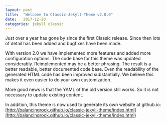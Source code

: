 ```yaml
---
layout: post
title:  "Welcome to Classic-Jekyll-Theme v2.0.0"
date:   2017-12-20
categories: jekyll classic
---
```

Just over a year has gone by since the first Classic release. Since then lots of detail has been added and bugfixes have been made.

With version 2.0 we have implemented more features and added more configuration options. The code base for this theme was updated considerably. Reimplemented may be a better phrasing. The result is a better readable, better documented code base. Even the readability of the generated HTML code has been improved substantially. We believe this makes it even easier to do your own customization.

More good news is that the YAML of the old version still works. So it is not necessary to update existing content.

In addition, this theme is now used to generate its own website at github.io: [http://balancingrock.github.io/classic-jekyll-theme/index.html](http://balancingrock.github.io/classic-jekyll-theme/index.html)